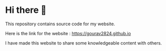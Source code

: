 # Hi there :wave:

This repository contains source code for my website.

Here is the link for the website : https://gourav2824.github.io

I have made this website to share some knowledgeable content with others.
